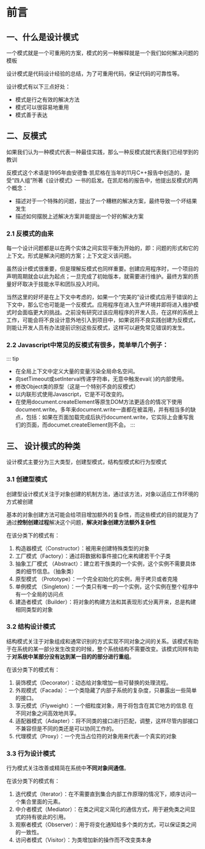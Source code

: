 # 前言

## 一、什么是设计模式

一个模式就是一个可重用的方案，模式的另一种解释就是一个我们如何解决问题的模板

设计模式是代码设计经验的总结，为了可重用代码，保证代码的可靠性等。

设计模式有以下三点好处：
+ 模式是行之有效的解决方法
+ 模式可以很容易地重用
+ 模式善于表达

## 二、反模式
如果我们认为一种模式代表一种最佳实践，那么一种反模式就代表我们已经学到的教训

反模式这个术语是1995年由安德鲁·凯尼格在当年的11月C++报告中创造的，是受“四人组”所著《设计模式》一书的启发。在凯尼格的报告中，他提出反模式的两个概念：
+ 描述对于一个特殊的问题，提出了一个糟糕的解决方案，最终导致一个坏结果发生
+ 描述如何摆脱上述解决方案并能提出一个好的解决方案

### 2.1 反模式的由来

每一个设计问题都是以在两个实体之间实现平衡为开始的，即：问题的形式和它的上下文。形式是解决问题的方案；上下文定义该问题。

虽然设计模式很重要，但是理解反模式也同样重要。创建应用程序时，一个项目的声明周期就会以此为起点；一旦完成了初始版本，就需要进行维护。最终方案的质量好坏取决于技能水平和团队投入时间。

当然这里的好坏是在上下文中考虑的，如果一个“完美的”设计模式应用于错误的上下文中，那么它也可能是一个反模式。应用程序在进入生产环境并即将进入维护模式时会面临更大的挑战。之前没有研究过该应用程序的开发人员，在这样的系统上工作，可能会将不良设计意外地引入到项目中，如果说将不良实践创建为反模式，则能让开发人员有办法提前识别这些反模式，这样可以避免常见错误的发生。

### 2.2 Javascript中常见的反模式有很多，简单举几个例子：
::: tip
+ 在全局上下文中定义大量的变量污染全局命名空间。
+ 向setTimeout或setInterval传递字符串，无意中触发eval( )的内部使用。
+ 修改Object类的原型（这是一个特别不良的反模式）
+ 以内联形式使用Javascript，它是不可改变的。
+ 在使用document.createElement等原生DOM方法更适合的情况下使用document.write。多年来document.write一直都在被滥用，并有相当多的缺点，包括：如果在页面加载完成后执行document.write，它实际上会重写我们的页面，而documet.createElement则不会。
:::

## 三、 设计模式的种类
设计模式主要分为三大类型，创建型模式，结构型模式和行为型模式

### 3.1 创建型模式
创建型设计模式关注于对象创建的机制方法，通过该方法，对象以适应工作环境的方式被创建

基本的对象创建方法可能会给项目增加额外的复杂性，而这些模式的目的就是为了通过**控制创建过程**解决这个问题，**解决对象创建方法额外复杂性**

在该分类下的模式有：
1. 构造器模式（Constructor）：被用来创建特殊类型的对象
2. 工厂模式（Factory）：通过将数据和事件接口化来构建若干个子类
3. 抽象工厂模式 （Abstract）：建立若干族类的一个实例，这个实例不需要具体类的细节信息。（抽象类）
4. 原型模式 （Prototype）：一个完全初始化的实例，用于拷贝或者克隆
5. 单例模式 （Singleton）：一个类只有唯一的一个实例，这个实例在整个程序中有一个全局的访问点
6. 建造者模式（Builder）：将对象的构建方法和其表现形式分离开来，总是构建相同类型的对象

### 3.2 结构设计模式
结构模式关注于对象组成和通常识别的方式实现不同对象之间的关系。该模式有助于在系统的某一部分发生改变的时候，整个系统结构不需要改变。该模式同样有助于**对系统中某部分没有达到某一目的的部分进行重组**。

在该分类下的模式有：
1. 装饰模式（Decorator）：动态给对象增加一些可替换的处理流程。
2. 外观模式（Facada）：一个类隐藏了内部子系统的复杂度，只暴露出一些简单的接口。
3. 享元模式（Flyweight）：一个细粒度对象，用于将包含在其它地方的信息 在不同对象之间高效地共享。
4. 适配器模式（Adapter）：将不同类的接口进行匹配，调整，这样尽管内部接口不兼容但是不同的类还是可以协同工作的。
5. 代理模式（Proxy）：一个充当占位符的对象用来代表一个真实的对象


### 3.3 行为设计模式
行为模式关注改善或精简在系统中**不同对象间通信**。

在该分类下的模式有：
1. 迭代模式（Iterator）：在不需要直到集合内部工作原理的情况下，顺序访问一个集合里面的元素。
2. 中介者模式（Mediator）：在类之间定义简化的通信方式，用于避免类之间显式的持有彼此的引用。
3. 观察者模式（Observer）：用于将变化通知给多个类的方式，可以保证类之间的一致性。
4. 访问者模式（Visitor）：为类增加新的操作而不改变类本身
